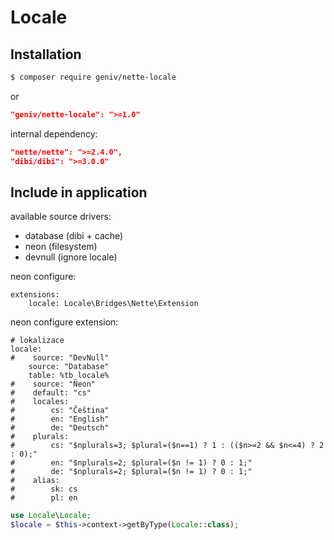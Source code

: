 Locale
======

Installation
------------

```sh
$ composer require geniv/nette-locale
```
or
```json
"geniv/nette-locale": ">=1.0"
```

internal dependency:
```json
"nette/nette": ">=2.4.0",
"dibi/dibi": ">=3.0.0"
```

Include in application
----------------------

available source drivers:
- database (dibi + cache)
- neon (filesystem)
- devnull (ignore locale)

neon configure:
```neon
extensions:
    locale: Locale\Bridges\Nette\Extension
```

neon configure extension:
```neon
# lokalizace
locale:
#    source: "DevNull"
    source: "Database"
    table: %tb_locale%
#    source: "Neon"
#    default: "cs"
#    locales:
#        cs: "Čeština"
#        en: "English"
#        de: "Deutsch"
#    plurals:
#        cs: "$nplurals=3; $plural=($n==1) ? 1 : (($n>=2 && $n<=4) ? 2 : 0);"
#        en: "$nplurals=2; $plural=($n != 1) ? 0 : 1;"
#        de: "$nplurals=2; $plural=($n != 1) ? 0 : 1;"
#    alias:
#        sk: cs
#        pl: en
```

```php
use Locale\Locale;
$locale = $this->context->getByType(Locale::class);
```
